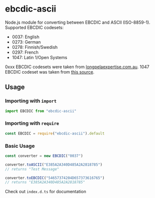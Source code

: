 # ebcdic-ascii

Node.js module for converting between EBCDIC and ASCII (ISO-8859-1).
Supported EBCDIC codesets:

- 0037: English
- 0273: German
- 0278: Finnish/Swedish
- 0297: French
- 1047: Latin 1/Open Systems

0xxx EBCDIC codesets were taken from [longpelaexpertise.com.au](http://www.longpelaexpertise.com.au/toolsCode.php).
1047 EBCDIC codeset was taken from [this source](https://zims-en.kiwix.campusafrica.gos.orange.com/wikipedia_en_all_nopic/A/EBCDIC_1047).

## Usage

### Importing with `import`

```js
import EBCDIC from "ebcdic-ascii"
```

### Importing with `require`

```js
const EBCDIC = require("ebcdic-ascii").default
```

### Basic Usage
```js
const converter = new EBCDIC("0037")

converter.toASCII("E385A2A340D485A2A2818785")
// returns "Test Message"

converter.toEBCDIC("54657374204D657373616765")
// returns "E385A2A340D485A2A2818785"
```

Check out `index.d.ts` for documentation
